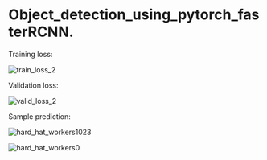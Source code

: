 # Object_detection_using_pytorch_fasterRCNN.

Training loss:

![train_loss_2](https://user-images.githubusercontent.com/92275699/177029433-440075c3-e931-4e6d-87eb-63d750545e9d.png)

Validation loss:

![valid_loss_2](https://user-images.githubusercontent.com/92275699/177029447-ce60ea96-88b8-418c-a5e8-cc5b6201579b.png)

Sample prediction:

![hard_hat_workers1023](https://user-images.githubusercontent.com/92275699/177029457-1371cdc1-ee1d-4670-aa86-2939dec18300.jpg)

![hard_hat_workers0](https://user-images.githubusercontent.com/92275699/177029461-df376e07-445c-459e-b26c-6bd653c78f9d.jpg)
